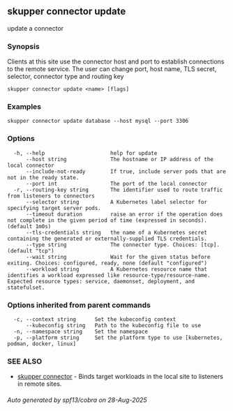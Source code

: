 ## skupper connector update

update a connector

### Synopsis

Clients at this site use the connector host and port to establish connections to the remote service.
	The user can change port, host name, TLS secret, selector, connector type and routing key

```
skupper connector update <name> [flags]
```

### Examples

```
skupper connector update database --host mysql --port 3306
```

### Options

```
  -h, --help                     help for update
      --host string              The hostname or IP address of the local connector
      --include-not-ready        If true, include server pods that are not in the ready state.
      --port int                 The port of the local connector
  -r, --routing-key string       The identifier used to route traffic from listeners to connectors
      --selector string          A Kubernetes label selector for specifying target server pods.
      --timeout duration         raise an error if the operation does not complete in the given period of time (expressed in seconds). (default 1m0s)
      --tls-credentials string   the name of a Kubernetes secret containing the generated or externally-supplied TLS credentials.
      --type string              The connector type. Choices: [tcp]. (default "tcp")
      --wait string              Wait for the given status before exiting. Choices: configured, ready, none (default "configured")
      --workload string          A Kubernetes resource name that identifies a workload expressed like resource-type/resource-name. Expected resource types: service, daemonset, deployment, and statefulset.
```

### Options inherited from parent commands

```
  -c, --context string      Set the kubeconfig context
      --kubeconfig string   Path to the kubeconfig file to use
  -n, --namespace string    Set the namespace
  -p, --platform string     Set the platform type to use [kubernetes, podman, docker, linux]
```

### SEE ALSO

* [skupper connector](skupper_connector.md)	 - Binds target workloads in the local site to listeners in remote sites.

###### Auto generated by spf13/cobra on 28-Aug-2025
